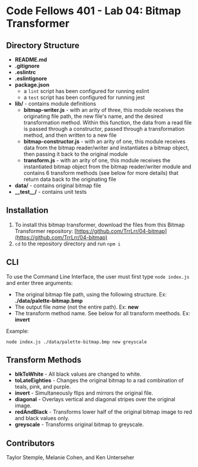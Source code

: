 # Code Fellows 401 - Lab 04: Bitmap Transformer

## Directory Structure
* **README.md**
* **.gitignore**
* **.eslintrc**
* **.eslintignore**
* **package.json**
  * a `lint` script has been configured for running eslint
  * a `test` script has been configured for running jest
* **lib/** - contains module definitions
  * **bitmap-writer.js** - with an arity of three, this module receives the originating file path, the new file's name, and the desired transformation method. Within this function, the data from a read file is passed through a constructor, passed through a transformation method, and then written to a new file
  * **bitmap-constructor.js** - with an arity of one, this module receives data from the bitmap reader/writer and instantiates a bitmap object, then passing it back to the original module
  * **transform.js** - with an arity of one, this module receives the instantiated bitmap object from the bitmap reader/writer module and contains 6 transform methods (see below for more details) that return data back to the originating file
* **data/** - contains original bitmap file
* **\_\_test\_\_/** - contains unit tests

## Installation
1. To install this bitmap transformer, download the files from this Bitmap Transformer repository: [https://github.com/TrrLrr/04-bitmap](https://github.com/TrrLrr/04-bitmap)
2. `cd` to the repository directory and run `npm i`

## CLI
To use the Command Line Interface, the user must first type `node index.js` and enter three arguments:
* The original bitmap file path, using the following structure. Ex: **./data/palette-bitmap.bmp**
* The output file _name_ (not the entire path). Ex: **new**
* The transform method name. See below for all transform meethods. Ex: **invert**

Example:
```
node index.js ./data/palette-bitmap.bmp new greyscale
```

## Transform Methods
* **blkToWhite** - All black values are changed to white.
* **toLateEighties** - Changes the original bitmap to a rad combination of teals, pink, and purple.
* **invert** - Simultaneously flips and mirrors the original file.
* **diagonal** - Overlays vertical and diagonal stripes over the original image. 
* **redAndBlack** - Transforms lower half of the original bitmap image to red and black values only.
* **greyscale** - Transforms original bitmap to greyscale.

## Contributors
Taylor Stemple, Melanie Cohen, and Ken Unterseher